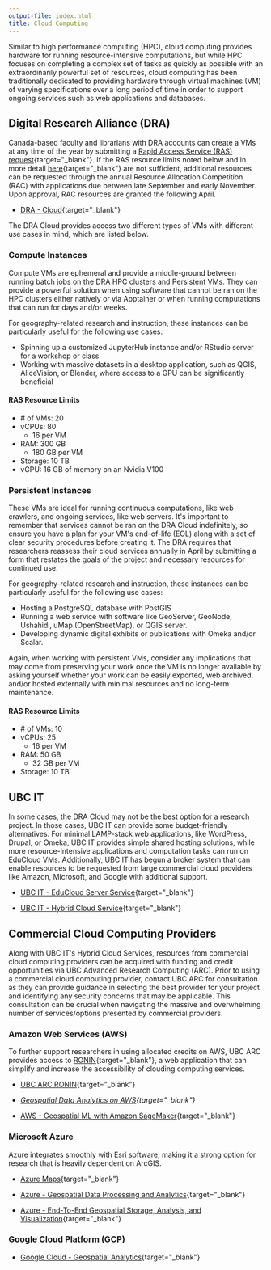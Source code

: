 ```yaml
---
output-file: index.html
title: Cloud Computing
---
```


Similar to high performance computing (HPC), cloud computing provides hardware
for running resource-intensive computations, but while HPC focuses on completing
a complex set of tasks as quickly as possible with an extraordinarily powerful
set of resources, cloud computing has been traditionally dedicated to providing
hardware through virtual machines (VM) of varying specifications over a long
period of time in order to support ongoing services such as web applications and
databases.

## Digital Research Alliance (DRA)

Canada-based faculty and librarians with DRA accounts can create a VMs at any
time of the year by submitting a
[Rapid Access Service (RAS) request](https://docs.google.com/forms/d/e/1FAIpQLSeU_BoRk5cEz3AvVLf3e9yZJq-OvcFCQ-mg7p4AWXmUkd5rTw/viewform){target="\_blank"}.
If the RAS resource limits noted below and in more detail
[here](https://docs.alliancecan.ca/wiki/Cloud_RAS_Allocations){target="\_blank"}
are not sufficient, additional resources can be requested through the annual
Resource Allocation Competition (RAC) with applications due between late
September and early November. Upon approval, RAC resources are granted the
following April.

- [DRA - Cloud](https://docs.alliancecan.ca/wiki/Cloud){target="\_blank"}

The DRA Cloud provides access two different types of VMs with different use
cases in mind, which are listed below.

### Compute Instances

Compute VMs are ephemeral and provide a middle-ground between running batch jobs
on the DRA HPC clusters and Persistent VMs. They can provide a powerful solution
when using software that cannot be ran on the HPC clusters either natively or
via Apptainer or when running computations that can run for days and/or weeks.

For geography-related research and instruction, these instances can be
particularly useful for the following use cases:

- Spinning up a customized JupyterHub instance and/or RStudio server for a
  workshop or class
- Working with massive datasets in a desktop application, such as QGIS,
  AliceVision, or Blender, where access to a GPU can be significantly beneficial

#### RAS Resource Limits

- \# of VMs: 20
- vCPUs: 80
  - 16 per VM
- RAM: 300 GB
  - 180 GB per VM
- Storage: 10 TB
- vGPU: 16 GB of memory on an Nvidia V100

### Persistent Instances

These VMs are ideal for running continuous computations, like web crawlers, and
ongoing services, like web servers. It's important to remember that services
cannot be ran on the DRA Cloud indefinitely, so ensure you have a plan for your
VM's end-of-life (EOL) along with a set of clear security procedures before
creating it. The DRA requires that researchers reassess their cloud services
annually in April by submitting a form that restates the goals of the project
and necessary resources for continued use.

For geography-related research and instruction, these instances can be
particularly useful for the following use cases:

- Hosting a PostgreSQL database with PostGIS
- Running a web service with software like GeoServer, GeoNode, Ushahidi, uMap
  (OpenStreetMap), or QGIS server.
- Developing dynamic digital exhibits or publications with Omeka and/or Scalar.

Again, when working with persistent VMs, consider any implications that may come
from preserving your work once the VM is no longer available by asking yourself
whether your work can be easily exported, web archived, and/or hosted externally
with minimal resources and no long-term maintenance.

#### RAS Resource Limits

- \# of VMs: 10
- vCPUs: 25
  - 16 per VM
- RAM: 50 GB
  - 32 GB per VM
- Storage: 10 TB

## UBC IT

In some cases, the DRA Cloud may not be the best option for a research project.
In those cases, UBC IT can provide some budget-friendly alternatives. For
minimal LAMP-stack web applications, like WordPress, Drupal, or Omeka, UBC IT
provides simple shared hosting solutions, while more resource-intensive
applications and computation tasks can run on EduCloud VMs. Additionally, UBC IT
has begun a broker system that can enable resources to be requested from large
commercial cloud providers like Amazon, Microsoft, and Google with additional
support.

- [UBC IT - EduCloud Server Service](https://it.ubc.ca/services/web-servers-storage/educloud-server-service){target="\_blank"}

- [UBC IT - Hybrid Cloud Service](https://it.ubc.ca/services/web-servers-storage/hybrid-cloud-service){target="\_blank"}

## Commercial Cloud Computing Providers

Along with UBC IT's Hybrid Cloud Services, resources from commercial cloud
computing providers can be acquired with funding and credit opportunities via
UBC Advanced Research Computing (ARC). Prior to using a commercial cloud
computing provider, contact UBC ARC for consultation as they can provide
guidance in selecting the best provider for your project and identifying any
security concerns that may be applicable. This consultation can be crucial when
navigating the massive and overwhelming number of services/options presented by
commercial providers.

### Amazon Web Services (AWS)

To further support researchers in using allocated credits on AWS, UBC ARC
provides access to [RONIN](https://ronin.cloud/){target="\_blank"}, a web
application that can simplify and increase the accessibility of clouding
computing services.

- [UBC ARC RONIN](https://arc.ubc.ca/cloud-computing/arc-cloud-platform-ubc-arc-ronin){target="\_blank"}

- _[Geospatial Data Analytics on AWS](https://go.exlibris.link/g9MMmFL8){target="\_blank"}_

- [AWS - Geospatial ML with Amazon SageMaker](https://aws.amazon.com/sagemaker/geospatial/){target="\_blank"}

### Microsoft Azure

Azure integrates smoothly with Esri software, making it a strong option for
research that is heavily dependent on ArcGIS.

- [Azure Maps](https://azure.microsoft.com/en-us/products/azure-map){target="\_blank"}

- [Azure - Geospatial Data Processing and Analytics](https://learn.microsoft.com/en-us/azure/architecture/example-scenario/data/geospatial-data-processing-analytics-azure){target="\_blank"}

- [Azure - End-To-End Geospatial Storage, Analysis, and Visualization](https://learn.microsoft.com/en-us/azure/orbital/geospatial-reference-architecture){target="\_blank"}

### Google Cloud Platform (GCP)

- [Google Cloud - Geospatial Analytics](https://cloud.google.com/solutions/geospatial){target="\_blank"}
